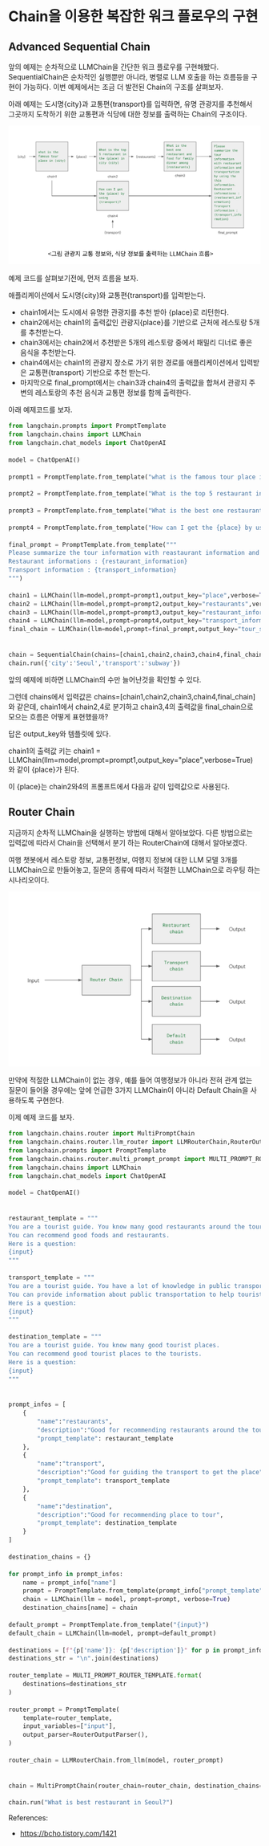 # Chain을 이용한 복잡한 워크 플로우의 구현

## Advanced Sequential Chain 

앞의 예제는 순차적으로 LLMChain을 간단한 워크 플로우를 구현해봤다. SequentialChain은 순차적인 실행뿐만 아니라, 병렬로 LLM 호출을 하는 흐름등을 구현이 가능하다. 이번 예제에서는 조금 더 발전된 Chain의 구조를 살펴보자.

아래 예제는 도시명{city}과 교통편{transport}를 입력하면, 유명 관광지를 추천해서 그곳까지 도착하기 위한 교통편과 식당에 대한 정보를 출력하는 Chain의 구조이다.

![](../images/복잡한%20llm%20chain.png)

예제 코드를 살펴보기전에, 먼저 흐름을 보자.

애플리케이션에서 도시명{city}와 교통편{transport)를 입력받는다.
- chain1에서는 도시에서 유명한 관광지를 추천 받아 {place}로 리턴한다.
- chain2에서는 chain1의 출력값인 관광지{place}를 기반으로 근처에 레스토랑 5개를 추천받는다.
- chain3에서는 chain2에서 추천받은 5개의 레스토랑 중에서 패밀리 디너로 좋은 음식을 추천받는다.
- chain4에서는 chain1의 관광지 장소로 가기 위한 경로를 애플리케이션에서 입력받은 교통편{transport} 기반으로 추천 받는다.
- 마지막으로 final_prompt에서는 chain3과 chain4의 출력값을 합쳐서 관광지 주변의 레스토랑의 추천 음식과 교통편 정보를 함께 출력한다.


아래 예제코드를 보자. 

```python
from langchain.prompts import PromptTemplate
from langchain.chains import LLMChain
from langchain.chat_models import ChatOpenAI

model = ChatOpenAI()

prompt1 = PromptTemplate.from_template("what is the famous tour place in {city}? Tell me the name of the place only without additional comments.")

prompt2 = PromptTemplate.from_template("What is the top 5 restaurant in the {place} in city {city} without additional comments?") #output : restaurants

prompt3 = PromptTemplate.from_template("What is the best one restaurant and food for family dinner among {restaurants} ?") #output : restaurant_information

prompt4 = PromptTemplate.from_template("How can I get the {place} by using {transport}?") #output : transport_information

final_prompt = PromptTemplate.from_template("""
Please summarize the tour information with reastaurant information and transportation by using the this information.
Restaurant informations : {restaurant_information}
Transport information : {transport_information}
""")

chain1 = LLMChain(llm=model,prompt=prompt1,output_key="place",verbose=True)
chain2 = LLMChain(llm=model,prompt=prompt2,output_key="restaurants",verbose=True)
chain3 = LLMChain(llm=model,prompt=prompt3,output_key="restaurant_information",verbose=True)
chain4 = LLMChain(llm=model,prompt=prompt4,output_key="transport_information",verbose=True)
final_chain = LLMChain(llm=model,prompt=final_prompt,output_key="tour_summary",verbose=True)


chain = SequentialChain(chains=[chain1,chain2,chain3,chain4,final_chain],input_variables=["city","transport"],verbose=True)
chain.run({'city':'Seoul','transport':'subway'})
```

앞의 예제에 비하면 LLMChain의 수만 늘어난것을 확인할 수 있다. 

그런데 chains에서 입력값은 chains=[chain1,chain2,chain3,chain4,final_chain] 와 같은데, chain1에서 chain2,4로 분기하고 chain3,4의 출력값을 final_chain으로 모으는 흐름은 어떻게 표현했을까? 

답은 output_key와 템플릿에 있다.

chain1의 출력값 키는 chain1 = LLMChain(llm=model,prompt=prompt1,output_key="place",verbose=True) 와 같이 {place}가 된다. 

이 {place}는 chain2와4의 프롬프트에서 다음과 같이 입력값으로 사용된다.

## Router Chain

지금까지 순차적 LLMChain을 실행하는 방법에 대해서 알아보았다. 다른 방법으로는 입력값에 따라서 Chain을 선택해서 분기 하는 RouterChain에 대해서 알아보겠다.

여행 챗봇에서 레스토랑 정보, 교통편정보, 여행지 정보에 대한 LLM 모델 3개를 LLMChain으로 만들어놓고, 질문의 종류에 따라서 적절한 LLMChain으로 라우팅 하는 시나리오이다.

![](../images/Router%20llm%20chain.png)

만약에 적절한 LLMChain이 없는 경우, 예를 들어 여행정보가 아니라 전혀 관계 없는 질문이 들어올 경우에는 앞에 언급한 3가지 LLMChain이 아니라 Default Chain을 사용하도록 구현한다.

이제 예제 코드를 보자. 

```python
from langchain.chains.router import MultiPromptChain
from langchain.chains.router.llm_router import LLMRouterChain,RouterOutputParser
from langchain.prompts import PromptTemplate
from langchain.chains.router.multi_prompt_prompt import MULTI_PROMPT_ROUTER_TEMPLATE
from langchain.chains import LLMChain
from langchain.chat_models import ChatOpenAI

model = ChatOpenAI()


restaurant_template = """
You are a tourist guide. You know many good restaurants around the tourist destination.
You can recommend good foods and restaurants.
Here is a question:
{input}
"""

transport_template = """
You are a tourist guide. You have a lot of knowledge in public transportation.
You can provide information about public transportation to help tourists get to the tourist destination.
Here is a question:
{input}
"""

destination_template = """
You are a tourist guide. You know many good tourist places.
You can recommend good tourist places to the tourists.
Here is a question:
{input}
"""


prompt_infos = [
    {
        "name":"restaurants",
        "description":"Good for recommending restaurants around the tourist destinations",
        "prompt_template": restaurant_template
    },
    {
        "name":"transport",
        "description":"Good for guiding the transport to get the place",
        "prompt_template": transport_template
    },
    {
        "name":"destination",
        "description":"Good for recommending place to tour",
        "prompt_template": destination_template
    }
]

destination_chains = {}

for prompt_info in prompt_infos:
    name = prompt_info["name"]
    prompt = PromptTemplate.from_template(prompt_info["prompt_template"])
    chain = LLMChain(llm = model, prompt=prompt, verbose=True)
    destination_chains[name] = chain

default_prompt = PromptTemplate.from_template("{input}")
default_chain = LLMChain(llm=model, prompt=default_prompt)

destinations = [f"{p['name']}: {p['description']}" for p in prompt_infos]
destinations_str = "\n".join(destinations)

router_template = MULTI_PROMPT_ROUTER_TEMPLATE.format(
    destinations=destinations_str
)

router_prompt = PromptTemplate(
    template=router_template,
    input_variables=["input"],
    output_parser=RouterOutputParser(),
)

router_chain = LLMRouterChain.from_llm(model, router_prompt)


chain = MultiPromptChain(router_chain=router_chain, destination_chains=destination_chains, default_chain=default_chain, verbose=True)

chain.run("What is best restaurant in Seoul?")
```




References: 
- https://bcho.tistory.com/1421